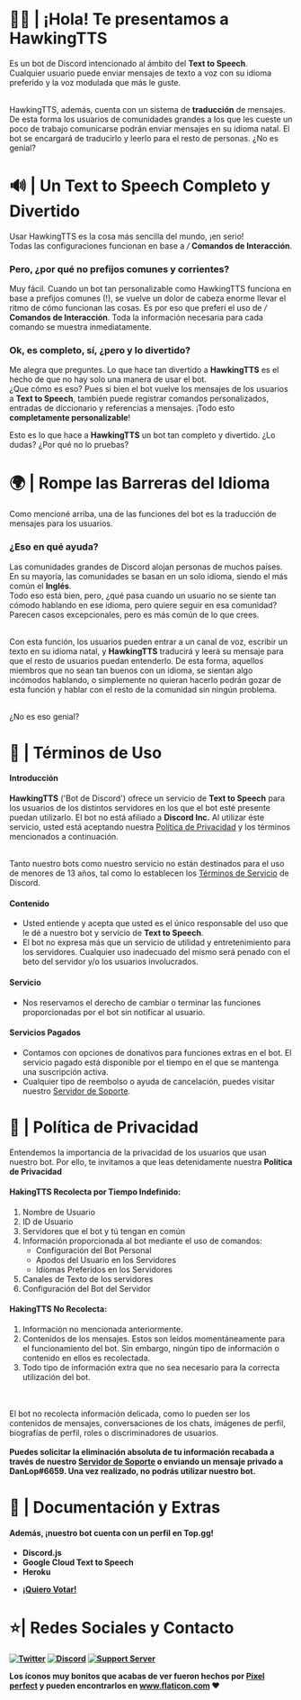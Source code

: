 # 👋🏻 | ¡Hola! Te presentamos a HawkingTTS
<p>
  Es un bot de Discord intencionado al ámbito del <b>Text to Speech</b>.<br>
  Cualquier usuario puede enviar mensajes de texto a voz con su idioma preferido y la voz modulada que más le guste.<br><br>

  HawkingTTS, además, cuenta con un sistema de <b>traducción</b> de mensajes.<br>
  De esta forma los usuarios de comunidades grandes a los que les cueste un poco de trabajo comunicarse podrán enviar mensajes en su idioma natal. El bot se encargará de traducirlo y leerlo para el resto de personas. ¿No es genial?
</p>

# 🔊 | Un Text to Speech Completo y Divertido
<p>
  Usar HawkingTTS es la cosa más sencilla del mundo, ¡en serio!<br>
  Todas las configuraciones funcionan en base a <em> / </em> <b>Comandos de Interacción</b>.
  <h3>Pero, ¿por qué no prefijos comunes y corrientes?</h3>
  Muy fácil. Cuando un bot tan personalizable como HawkingTTS funciona en base a prefijos comunes (!), se vuelve un dolor de cabeza enorme llevar el ritmo de cómo funcionan las cosas. Es por eso que preferí el uso de <em> / </em> <b>Comandos de Interacción</b>. Toda la información necesaria para cada comando se muestra inmediatamente.
  <h3>Ok, es completo, sí, ¿pero y lo divertido?</h3>
  Me alegra que preguntes. Lo que hace tan divertido a <b>HawkingTTS</b> es el hecho de que no hay solo una manera de usar el bot.<br>
  ¿Que cómo es eso? Pues si bien el bot vuelve los mensajes de los usuarios a <b>Text to Speech</b>, también puede registrar comandos personalizados, entradas de diccionario y referencias a mensajes. ¡Todo esto <b>completamente personalizable</b>!
  
  Esto es lo que hace a <b>HawkingTTS</b> un bot tan completo y divertido.
  ¿Lo dudas? ¿Por qué no lo pruebas?
</p>

# 🌍 | Rompe las Barreras del Idioma
<p>
  Como mencioné arriba, una de las funciones del bot es la traducción de mensajes para los usuarios.
  <h3>¿Eso en qué ayuda?</h3>
  Las comunidades grandes de Discord alojan personas de muchos países. En su mayoría, las comunidades se basan en un solo idioma, siendo el más común el <b>Inglés</b>.<br>
  Todo eso está bien, pero, ¿qué pasa cuando un usuario no se siente tan cómodo hablando en ese idioma, pero quiere seguir en esa comunidad? Parecen casos excepcionales, pero es más común de lo que crees.<br><br>
  
  Con esta función, los usuarios pueden entrar a un canal de voz, escribir un texto en su idioma natal, y <b>HawkingTTS</b> traducirá y leerá su mensaje para que el resto de usuarios puedan entenderlo. De esta forma, aquellos miembros que no sean tan buenos con un idioma, se sientan algo incómodos hablando, o simplemente no quieran hacerlo podrán gozar de esta función y hablar con el resto de la comunidad sin ningún problema.<br><br>
  
  ¿No es eso genial?
</p>

<!--🔎 | Ejemplos
<div>
  <h3>🔊 | Creación de un canal de voz</h3>
  <p>
    Los canales de voz son creados a partir de un comando de creación básico, en el que además puedes definir el límite de usuarios que tu canal debería tener y/o un nombre personalizado para el mismo.
  </p>
  <img src="https://i.imgur.com/TiD1aVA.gif" alt="Comando Create">
  <h3>👉🏼 | Panel de Interacción</h3>
  <p>
    Los anfitriones de los canales pueden utilizar los paneles de interacción para ahorrarse tiempo en escribir numerosos comandos. Con apretar un simple botón de estos paneles podrán llevar a cabo muchas acciones sin tener que escribir una sola palabra.
  </p>
  <img src="https://i.imgur.com/B7V3oBM.gif" alt="Panel de Interacción">
  <h3>🔧 | Configuración del Bot Intuitiva</h3>
  <p>
    La configuración del bot se muestra de manera muy detallada y ordenada. Olvídate de tener que adivinar qué estás configurando o a qué se refiere cada comando, dado que todo se muestra con una breve descripción de su funcionalidad. Tanto así que hasta mi madre pudo entenderlo, en serio.
  </p>
  <img src="https://i.imgur.com/eKsZd8y.gif" alt="Comando Config">
  <h3>✨ | Múltiples Paneles de Configuración</h3>
  <p>
    Muchos comandos (próximamente más) de administración cuentan con menús de selección e interacción, lo cual hace que la configuración del bot no solo sea más intuitiva, sino que también la hace más <b>fácil</b> y <b>rápida</b>. El objetivo de estos paneles es que te olvides de usar comandos extensos y liosos sin sacrificar la potencia del bot.
  </p>
  <img src="https://i.imgur.com/hX0tNiS.gif" alt="Paneles de Configuracion">
</div> -->

# 📜 | Términos de Uso
<div>
  <p>
  <h4>Introducción</h4>
  <b>HawkingTTS</b> ('Bot de Discord') ofrece un servicio de <b>Text to Speech</b> para los usuarios de los distintos servidores en los que el bot esté presente puedan utilizarlo. El bot no está afiliado a <b>Discord Inc.</b> Al utilizar éste servicio, usted está aceptando nuestra <a href = ''>Política de Privacidad</a> y los términos mencionados a continuación.<br><br>
  
  Tanto nuestro bots como nuestro servicio no están destinados para el uso de menores de 13 años, tal como lo establecen los <a href = 'https://discord.com/terms'>Términos de Servicio</a> de Discord.
  <h4>Contenido</h4>
  <ul>
    <li>Usted entiende y acepta que usted es el único responsable del uso que le dé a nuestro bot y servicio de <b>Text to Speech</b>.</li>
    <li>El bot no expresa más que un servicio de utilidad y entretenimiento para los servidores. Cualquier uso inadecuado del mismo será penado con el beto del servidor y/o los usuarios involucrados.</li>
  </ul>
  <h4>Servicio</h4>
  <ul>
    <li>Nos reservamos el derecho de cambiar o terminar las funciones proporcionadas por el bot sin notificar al usuario.</li>
  </ul>
  <h4>Servicios Pagados</h4>
  <ul>
    <li>Contamos con opciones de donativos para funciones extras en el bot. El servicio pagado está disponible por el tiempo en el que se mantenga una suscripción activa.</li>
    <li>Cualquier tipo de reembolso o ayuda de cancelación, puedes visitar nuestro <a href = 'https://github.com/DanLop618/HawkingTTS/blob/main/README.md#--pol%C3%ADtica-de-privacidad'>Servidor de Soporte</a>.</li>
  </ul>
  </p>
</div>

# 📃 | Política de Privacidad
<div>
  <p>
    Entendemos la importancia de la privacidad de los usuarios que usan nuestro bot. Por ello, te invitamos a que leas detenidamente nuestra <b>Política de Privacidad</b>
    <h4>HakingTTS Recolecta por Tiempo Indefinido:</h4>
    <ol>
      <li>Nombre de Usuario</li>
      <li>ID de Usuario</li>
      <li>Servidores que el bot y tú tengan en común</li>
      <li>
        Información proporcionada al bot mediante el uso de comandos:
        <ul>
          <li>Configuración del Bot Personal</li>
          <li>Apodos del Usuario en los Servidores</li>
          <li>Idiomas Preferidos en los Servidores</li>
        </ul>
      </li>
      <li>Canales de Texto de los servidores</li>
      <li>Configuración del Bot del Servidor</li>
    </ol>
    <h4>HakingTTS No Recolecta:</h4>
    <ol>
      <li>Información no mencionada anteriormente.</li>
      <li>Contenidos de los mensajes. Estos son leídos momentáneamente para el funcionamiento del bot. Sin embargo, ningún tipo de información o contenido en ellos es recolectada.</li>
      <li>Todo tipo de información extra que no sea necesario para la correcta utilización del bot.</li>
    </ol><br><br>
  El bot no recolecta información delicada, como lo pueden ser los contenidos de mensajes, conversaciones de los chats, imágenes de perfil, biografías de perfil, roles o discriminadores de usuarios.<br><br>
  <b>Puedes solicitar la eliminación absoluta de tu información recabada a través de nuestro <a href = 'https://discord.gg/RBG5mtQbJV'>Servidor de Soporte</a> o enviando un mensaje privado a DanLop#6659. Una vez realizado, no podrás utilizar nuestro bot.
  </p>
</div>

# 📖 | Documentación y Extras
<div>
  <h4>Además, ¡nuestro bot cuenta con un perfil en Top.gg!</h4>
  <p>
    <ul>
      <li>Discord.js</li>
      <li>Google Cloud Text to Speech</li>
      <li>Heroku</li>
    </ul>
  </p>
</div>

<!-- - [Documentación][4] -->
- [¡Quiero Votar!][5]

# ⭐| Redes Sociales y Contacto
[![Twitter](https://i.imgur.com/RcqzVdz.png)][1]
[![Discord](https://i.imgur.com/S791wZz.png)][2]
[![Support Server](https://i.imgur.com/xQURKei.png)][3]

[1]: https://twitter.com/danlop__
[2]: https://discordapp.com/users/681624717219725312
[3]: https://discord.gg/RBG5mtQbJV

<!--[4]: https://danlop618.github.io/EasyVC/-->
[5]: https://top.gg/bot/828540208743710741

<div>Los íconos muy bonitos que acabas de ver fueron hechos por <a href="https://www.flaticon.com/authors/pixel-perfect" title="Pixel perfect">Pixel perfect</a> y pueden encontrarlos en <a href="https://www.flaticon.com/" title="Flaticon">www.flaticon.com</a> ❤</div>
